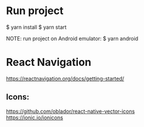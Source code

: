 

# Run project
$ yarn install
$ yarn start

NOTE: run project on Android emulator:
$ yarn android


# React Navigation
https://reactnavigation.org/docs/getting-started/

## Icons:
https://github.com/oblador/react-native-vector-icons
https://ionic.io/ionicons